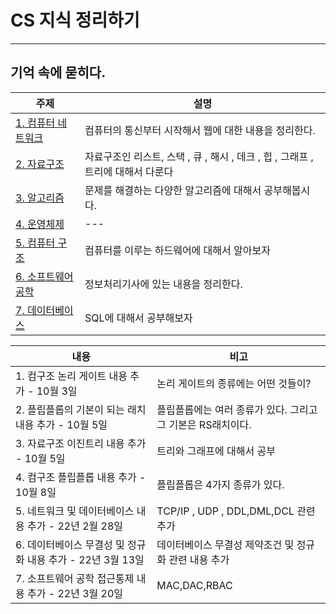 # CS 지식 정리하기 

***
## 기억 속에 묻히다.
| 주제 | 설명|
|------|---|
|[1. 컴퓨터 네트워크 ](https://github.com/LeeJongAnn/Computer-Science-Base/tree/master/%EC%BB%B4%ED%93%A8%ED%84%B0%20%EB%84%A4%ED%8A%B8%EC%9B%8C%ED%81%AC)|컴퓨터의 통신부터 시작해서 웹에 대한 내용을 정리한다.|
|[2. 자료구조](https://github.com/LeeJongAnn/Computer-Science-Base/tree/master/%EC%9E%90%EB%A3%8C%EA%B5%AC%EC%A1%B0)| 자료구조인 리스트, 스택 , 큐 , 해시 , 데크 , 힙 , 그래프 , 트리에 대해서 다룬다|
|[3. 알고리즘](https://github.com/LeeJongAnn/Computer-Science-Base/tree/master/%EC%95%8C%EA%B3%A0%EB%A6%AC%EC%A6%98)|문제를 해결하는 다양한 알고리즘에 대해서 공부해봅시다.|
|[4. 운영체제 ](https://github.com/LeeJongAnn/Computer-Science-Base/tree/master/%EC%9A%B4%EC%98%81%EC%B2%B4%EC%A0%9C)|---|
|[5. 컴퓨터 구조 ](https://github.com/LeeJongAnn/Computer-Science-Base/tree/master/%EC%BB%B4%ED%93%A8%ED%84%B0%20%EA%B5%AC%EC%A1%B0)|컴퓨터를 이루는 하드웨어에 대해서 알아보자|
|[6. 소프트웨어 공학 ](https://github.com/LeeJongAnn/Computer-Science-Base/tree/master/%EC%86%8C%ED%94%84%ED%8A%B8%EC%9B%A8%EC%96%B4%20%EA%B3%B5%ED%95%99)|정보처리기사에 있는 내용을 정리한다.|
|[7. 데이터베이스 ](https://github.com/LeeJongAnn/Computer-Science-Base/tree/master/%EB%8D%B0%EC%9D%B4%ED%84%B0%EB%B2%A0%EC%9D%B4%EC%8A%A4)|SQL에 대해서 공부해보자|


| 내용                                     | 비고                                  |
|----------------------------------------|-------------------------------------|
| 1. 컴구조 논리 게이트 내용 추가 - 10월 3일           | 논리 게이트의 종류에는 어떤 것들이?                |
| 2. 플립플롭의 기본이 되는 래치 내용 추가 - 10월 5일      | 플립플롭에는 여러 종류가 있다. 그리고 그 기본은 RS래치이다. |
| 3. 자료구조 이진트리 내용 추가 - 10월 5일            | 트리와 그래프에 대해서 공부                     |
| 4. 컴구조 플립플롭 내용 추가 - 10월 8일             | 플립플롭은 4가지 종류가 있다.                   |
| 5. 네트워크 및 데이터베이스 내용 추가 - 22년 2월 28일    | TCP/IP , UDP , DDL,DML,DCL 관련 추가    |
| 6. 데이터베이스 무결성 및 정규화 내용 추가 - 22년 3월 13일 | 데이터베이스 무결성 제약조건 및 정규화 관련 내용 추가      |
| 7. 소프트웨어 공학 접근통제 내용 추가 - 22년 3월 20일    | MAC,DAC,RBAC|


